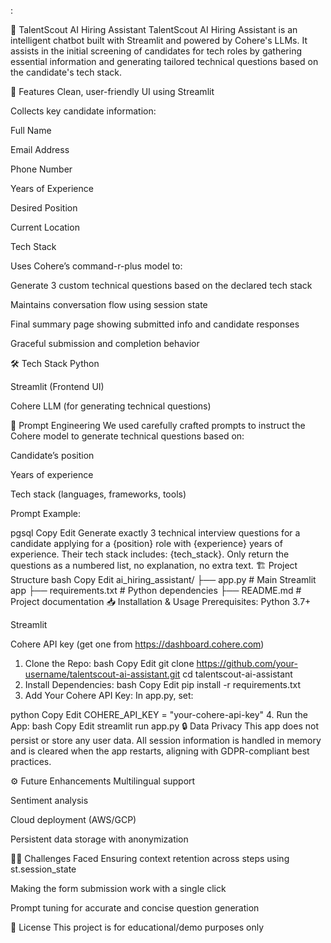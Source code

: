:

🤖 TalentScout AI Hiring Assistant
TalentScout AI Hiring Assistant is an intelligent chatbot built with Streamlit and powered by Cohere's LLMs. It assists in the initial screening of candidates for tech roles by gathering essential information and generating tailored technical questions based on the candidate's tech stack.

📌 Features
Clean, user-friendly UI using Streamlit

Collects key candidate information:

Full Name

Email Address

Phone Number

Years of Experience

Desired Position

Current Location

Tech Stack

Uses Cohere’s command-r-plus model to:

Generate 3 custom technical questions based on the declared tech stack

Maintains conversation flow using session state

Final summary page showing submitted info and candidate responses

Graceful submission and completion behavior


🛠️ Tech Stack
Python

Streamlit (Frontend UI)

Cohere LLM (for generating technical questions)

🧠 Prompt Engineering
We used carefully crafted prompts to instruct the Cohere model to generate technical questions based on:

Candidate’s position

Years of experience

Tech stack (languages, frameworks, tools)

Prompt Example:

pgsql
Copy
Edit
Generate exactly 3 technical interview questions for a candidate applying for a {position} role
with {experience} years of experience. Their tech stack includes: {tech_stack}.
Only return the questions as a numbered list, no explanation, no extra text.
🏗️ Project Structure
bash
Copy
Edit
ai_hiring_assistant/
├── app.py                 # Main Streamlit app
├── requirements.txt       # Python dependencies
├── README.md              # Project documentation
📥 Installation & Usage
Prerequisites:
Python 3.7+

Streamlit

Cohere API key (get one from https://dashboard.cohere.com)

1. Clone the Repo:
bash
Copy
Edit
git clone https://github.com/your-username/talentscout-ai-assistant.git
cd talentscout-ai-assistant
2. Install Dependencies:
bash
Copy
Edit
pip install -r requirements.txt
3. Add Your Cohere API Key:
In app.py, set:

python
Copy
Edit
COHERE_API_KEY = "your-cohere-api-key"
4. Run the App:
bash
Copy
Edit
streamlit run app.py
🔒 Data Privacy
This app does not persist or store any user data. All session information is handled in memory and is cleared when the app restarts, aligning with GDPR-compliant best practices.

⚙️ Future Enhancements
Multilingual support

Sentiment analysis

Cloud deployment (AWS/GCP)

Persistent data storage with anonymization

🙋‍♀️ Challenges Faced
Ensuring context retention across steps using st.session_state

Making the form submission work with a single click

Prompt tuning for accurate and concise question generation

📌 License
This project is for educational/demo purposes only
